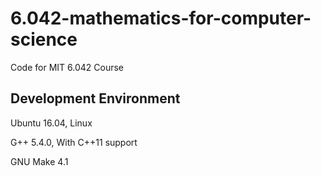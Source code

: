 # 6.042-mathematics-for-computer-science
Code for MIT 6.042 Course

## Development Environment
Ubuntu 16.04, Linux

G++ 5.4.0, With C++11 support

GNU Make 4.1
